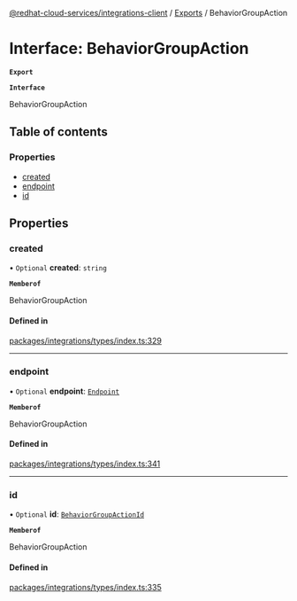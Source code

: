 [@redhat-cloud-services/integrations-client](../README.md) / [Exports](../modules.md) / BehaviorGroupAction

# Interface: BehaviorGroupAction

**`Export`**

**`Interface`**

BehaviorGroupAction

## Table of contents

### Properties

- [created](BehaviorGroupAction.md#created)
- [endpoint](BehaviorGroupAction.md#endpoint)
- [id](BehaviorGroupAction.md#id)

## Properties

### created

• `Optional` **created**: `string`

**`Memberof`**

BehaviorGroupAction

#### Defined in

[packages/integrations/types/index.ts:329](https://github.com/mkholjuraev/javascript-clients/blob/master/packages/integrations/types/index.ts#L329)

___

### endpoint

• `Optional` **endpoint**: [`Endpoint`](Endpoint.md)

**`Memberof`**

BehaviorGroupAction

#### Defined in

[packages/integrations/types/index.ts:341](https://github.com/mkholjuraev/javascript-clients/blob/master/packages/integrations/types/index.ts#L341)

___

### id

• `Optional` **id**: [`BehaviorGroupActionId`](BehaviorGroupActionId.md)

**`Memberof`**

BehaviorGroupAction

#### Defined in

[packages/integrations/types/index.ts:335](https://github.com/mkholjuraev/javascript-clients/blob/master/packages/integrations/types/index.ts#L335)
